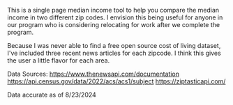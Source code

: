 This is a single page median income tool to help you compare the median income in two different zip codes. I envision this being useful for anyone in our program who is considering relocating for work after we complete the program. 

Because I was never able to find a free open source cost of living dataset, I've included three recent news articles for each zipcode. I think this gives the user a little flavor for each area.

Data Sources:
https://www.thenewsapi.com/documentation
https://api.census.gov/data/2022/acs/acs1/subject
https://ziptasticapi.com/

Data accurate as of 8/23/2024



